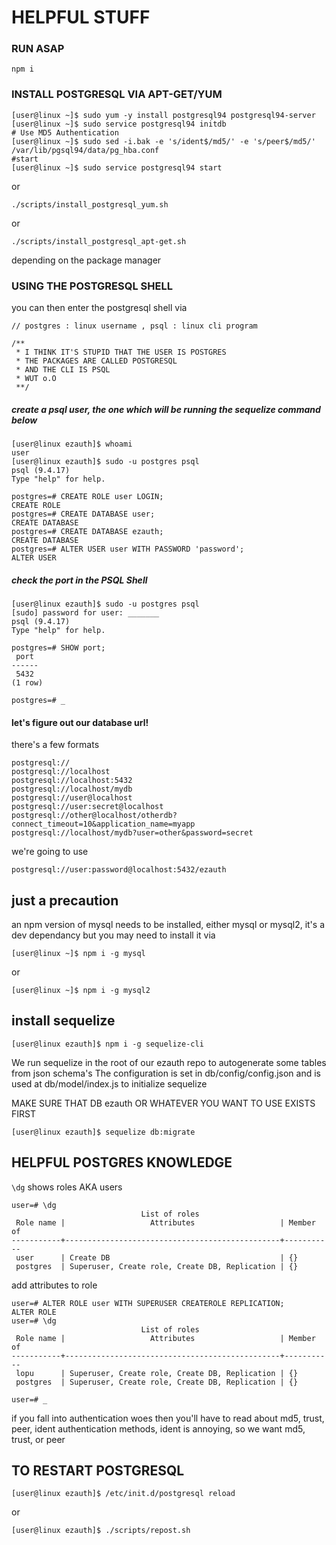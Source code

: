 # HELPFUL STUFF 

### RUN ASAP
```console
npm i
```

### INSTALL POSTGRESQL VIA APT-GET/YUM

```console
[user@linux ~]$ sudo yum -y install postgresql94 postgresql94-server
[user@linux ~]$ sudo service postgresql94 initdb
# Use MD5 Authentication
[user@linux ~]$ sudo sed -i.bak -e 's/ident$/md5/' -e 's/peer$/md5/' /var/lib/pgsql94/data/pg_hba.conf
#start
[user@linux ~]$ sudo service postgresql94 start
```

or 

```./scripts/install_postgresql_yum.sh``` 

or 

```./scripts/install_postgresql_apt-get.sh``` 

depending on the package manager

### USING THE POSTGRESQL SHELL

you can then enter the postgresql shell via 

```sudo -u postgres psql 
// postgres : linux username , psql : linux cli program
```
```
/** 
 * I THINK IT'S STUPID THAT THE USER IS POSTGRES 
 * THE PACKAGES ARE CALLED POSTGRESQL
 * AND THE CLI IS PSQL
 * WUT o.O
 **/
 ```

##### create a psql user, the one which will be running the sequelize command below

```console
[user@linux ezauth]$ whoami
user
[user@linux ezauth]$ sudo -u postgres psql
psql (9.4.17)
Type "help" for help.

postgres=# CREATE ROLE user LOGIN;
CREATE ROLE
postgres=# CREATE DATABASE user;
CREATE DATABASE
postgres=# CREATE DATABASE ezauth;
CREATE DATABASE
postgres=# ALTER USER user WITH PASSWORD 'password';
ALTER USER
```

##### check the port in the PSQL Shell
```console
[user@linux ezauth]$ sudo -u postgres psql
[sudo] password for user: _______
psql (9.4.17)
Type "help" for help.

postgres=# SHOW port;
 port
------
 5432
(1 row)

postgres=# _
 ```

#### let's figure out our database url!

there's a few formats

```
postgresql://
postgresql://localhost
postgresql://localhost:5432
postgresql://localhost/mydb
postgresql://user@localhost
postgresql://user:secret@localhost
postgresql://other@localhost/otherdb?connect_timeout=10&application_name=myapp
postgresql://localhost/mydb?user=other&password=secret
```

we're going to use

```
postgresql://user:password@localhost:5432/ezauth
```

## just a precaution

an npm version of mysql needs to be installed, either mysql or mysql2, it's a dev dependancy but you may need to install it via
```console
[user@linux ~]$ npm i -g mysql
```
or
```console
[user@linux ~]$ npm i -g mysql2
```

## install sequelize

```console
[user@linux ezauth]$ npm i -g sequelize-cli
```

We run sequelize in the root of our ezauth repo to autogenerate some tables from json schema's
The configuration is set in db/config/config.json and is used at db/model/index.js to initialize sequelize

MAKE SURE THAT DB ezauth OR WHATEVER YOU WANT TO USE EXISTS FIRST
```console
[user@linux ezauth]$ sequelize db:migrate
```

## HELPFUL POSTGRES KNOWLEDGE 

```\dg``` shows roles AKA users
```console
user=# \dg
                             List of roles
 Role name |                   Attributes                   | Member of
-----------+------------------------------------------------+-----------
 user      | Create DB                                      | {}
 postgres  | Superuser, Create role, Create DB, Replication | {}
```

add attributes to role

```console
user=# ALTER ROLE user WITH SUPERUSER CREATEROLE REPLICATION;
ALTER ROLE
user=# \dg
                             List of roles
 Role name |                   Attributes                   | Member of
-----------+------------------------------------------------+-----------
 lopu      | Superuser, Create role, Create DB, Replication | {}
 postgres  | Superuser, Create role, Create DB, Replication | {}

user=# _
```

if you fall into authentication woes then you'll have to read about md5, trust, peer, ident authentication methods, ident is annoying, so we want md5, trust, or peer

## TO RESTART POSTGRESQL

```console
[user@linux ezauth]$ /etc/init.d/postgresql reload
```

or 

```console
[user@linux ezauth]$ ./scripts/repost.sh
```
